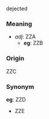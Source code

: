 dejected
### Meaning
+ _adj_: ZZA
	+ __eg__: ZZB

### Origin

ZZC

### Synonym

__eg__: ZZD

+ ZZE


